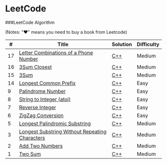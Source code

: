 LeetCode
========

###LeetCode Algorithm

(Notes: "&hearts;" means you need to buy a book from Leetcode)


| # | Title | Solution | Difficulty |
|---| ----- | -------- | ---------- |
|17|[Letter Combinations of a Phone Number](https://leetcode.com/problems/letter-combinations-of-a-phone-number/)| [C++](./letter-combinations-of-a-phone-number/letter-combinations-of-a-phone-number.cpp) |Medium|
|16|[3Sum Closest](https://leetcode.com/problems/3sum-closest/)| [C++](./3sum-closest/3sum-closest.cpp) |Medium|
|15|[3Sum](https://leetcode.com/problems/3sum/)| [C++](./3sum/3sum.cpp) |Medium|
|14|[Longest Common Prefix](https://leetcode.com/problems/longest-common-prefix/)| [C++](./longest-common-prefix/longest-common-prefix.cpp) |Easy|
|9|[Palindrome Number](https://leetcode.com/problems/palindrome-number/)| [C++](./palindrome-number/palindrome-number.cpp) |Easy|
|8|[String to Integer (atoi)](https://leetcode.com/problems/string-to-integer-atoi/)| [C++](./string-to-integer-atoi/string-to-integer-atoi.cpp) |Easy|
|7|[Reverse Integer](https://leetcode.com/problems/reverse-integer/)| [C++](./reverse-integer/reverse-integer.cpp) |Easy|
|6|[ZigZag Conversion](https://leetcode.com/problems/zigzag-conversion/)| [C++](./zigzag-conversion/zigzag-conversion.cpp) |Easy|
|5|[Longest Palindromic Substring](https://leetcode.com/problems/longest-palindromic-substring/)| [C++](./longest-palindromic-substring/longest-palindromic-substring.cpp) |Medium|
|3|[Longest Substring Without Repeating Characters](https://oj.leetcode.com/problems/longest-substring-without-repeating-characters/)| [C++](./longest-substring-without-repeating-characters/longest-substring-without-repeating-characters.cpp) |Medium|
|2|[Add Two Numbers](https://oj.leetcode.com/problems/add-two-numbers/)| [C++](./add-two-numbers/add-two-numbers.cpp) |Medium|
|1|[Two Sum](https://oj.leetcode.com/problems/two-sum/)| [C++](./two-sum/two-sum.cpp) |Medium|
